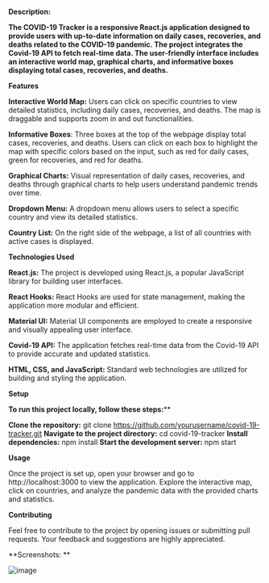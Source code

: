 **Description:**

****The COVID-19 Tracker is a responsive React.js application designed to provide users with up-to-date information on daily cases, recoveries, and deaths related to the COVID-19 pandemic. The project integrates the Covid-19 API to fetch real-time data. The user-friendly interface includes an interactive world map, graphical charts, and informative boxes displaying total cases, recoveries, and deaths.****

**Features**

**Interactive World Map:** Users can click on specific countries to view detailed statistics, including daily cases, recoveries, and deaths. The map is draggable and supports zoom in and out functionalities.

**Informative Boxes**: Three boxes at the top of the webpage display total cases, recoveries, and deaths. Users can click on each box to highlight the map with specific colors based on the input, such as red for daily cases, green for recoveries, and red for deaths.

**Graphical Charts:** Visual representation of daily cases, recoveries, and deaths through graphical charts to help users understand pandemic trends over time.

**Dropdown Menu:** A dropdown menu allows users to select a specific country and view its detailed statistics.

**Country List:** On the right side of the webpage, a list of all countries with active cases is displayed.

**Technologies Used**

**React.js:** The project is developed using React.js, a popular JavaScript library for building user interfaces.

**React Hooks:** React Hooks are used for state management, making the application more modular and efficient.

**Material UI:** Material UI components are employed to create a responsive and visually appealing user interface.

**Covid-19 API:** The application fetches real-time data from the Covid-19 API to provide accurate and updated statistics.

**HTML, CSS, and JavaScript:** Standard web technologies are utilized for building and styling the application.

**Setup**

**To run this project locally, follow these steps:****

**Clone the repository:** git clone https://github.com/yourusername/covid-19-tracker.git
**Navigate to the project directory:** cd covid-19-tracker
**Install dependencies:** npm install
**Start the development server:** npm start

**Usage**

Once the project is set up, open your browser and go to http://localhost:3000 to view the application. Explore the interactive map, click on countries, and analyze the pandemic data with the provided charts and statistics.

**Contributing**

Feel free to contribute to the project by opening issues or submitting pull requests. Your feedback and suggestions are highly appreciated.

**Screenshots: **

![image](https://github.com/priyanshu1947/Covid-19-Tracker/assets/70458921/92cbf707-6d35-47b2-80fc-dbad08e8602d)

